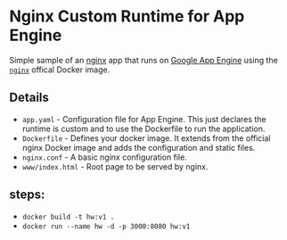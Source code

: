 # Nginx Custom Runtime for App Engine

Simple sample of an [nginx](http://nginx.org/) app that runs on [Google App Engine](https://cloud.google.com/appengine) using the [`nginx`](https://hub.docker.com/_/nginx/) offical Docker image.

## Details

- `app.yaml` - Configuration file for App Engine. This just declares the runtime is custom and to use the Dockerfile to run the application.
- `Dockerfile` - Defines your docker image. It extends from the official nginx Docker image and adds the configuration and static files.
- `nginx.conf` - A basic nginx configuration file.
- `www/index.html` - Root page to be served by nginx.

## steps:

- `docker build -t hw:v1 .`
- `docker run --name hw -d -p 3000:8080 hw:v1`
